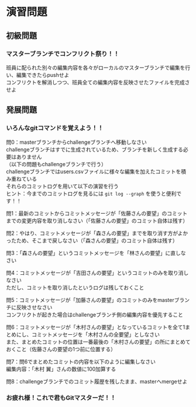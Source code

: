 # 演習問題

## __初級問題__
### マスターブランチでコンフリクト祭り！！
班員に配られた別々の編集内容を各々がローカルのマスターブランチで編集を行い、編集できたらpushせよ  
コンフリクトを解消しつつ、班員全ての編集内容を反映させたファイルを完成させよ


## __発展問題__
### いろんなgitコマンドを覚えよう！！
問0：masterブランチからchallengeブランチへ移動しなさい  
challengeブランチはすでに生成されているため、ブランチを新しく生成する必要はありません  
（以下の問題もchallengeブランチで行う）  
challengeブランチではusers.csvファイルに様々な編集を加えたコミットを積み重ねている  
それらのコミットログを用いて以下の演習を行う  
ヒント：今までのコミットログを見るには ```git log --graph``` を使うと便利です！！

問1：最新のコミットからコミットメッセージが「佐藤さんの要望」のコミットまでの変更内容を取り消しなさい（「佐藤さんの要望」のコミット自体は残す）

問2：やはり、コミットメッセージが「森さんの要望」までを取り消す方がよかったため、そこまで戻しなさい（「森さんの要望」のコミット自体は残す）

問3：「森さんの要望」というコミットメッセージを「林さんの要望」に直しなさい

問4：コミットメッセージが「吉田さんの要望」というコミットのみを取り消しなさい  
ただし、コミットを取り消したというログは残しておくこと

問5：コミットメッセージが「加藤さんの要望」のコミットのみをmasterブランチに反映させなさい  
コンフリクトが起きた場合はchallengeブランチ側の編集内容を優先すること

問6：コミットメッセージが「木村さんの要望」となっているコミットを全て1まとめにし、コミットメッセージを「木村さんの全要望」としなさい  
また、まとめたコミットの位置は一番最後の「木村さんの要望」の所にまとめておくこと（佐藤さんの要望の1つ前に位置する）

問7：問6でまとめたコミットの内容を以下のように編集しなさい  
編集内容：「木村 翼」さんの数値に100加算する

問8：challengeブランチでのコミット履歴を残したまま、masterへmergeせよ

### お疲れ様！これで君もGitマスターだ！！
